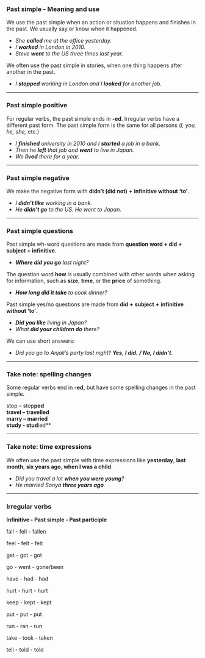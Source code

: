 ### Past simple - Meaning and use

We use the past simple when an action or situation happens and finishes in the past. We usually say or know when it happened.

- *She **called** me at the office yesterday.*
- *I **worked** in London in 2010.*
- *Steve **went** to the US three times last year.*

We often use the past simple in stories, when one thing happens after another in the past.

- *I **stopped** working in London and I **looked** for another job.*

---
### Past simple positive

For regular verbs, the past simple ends in **-ed**. Irregular verbs have a different past form. The past simple form is the same for all persons (_I, you, he, she,_ etc.)

- *I **finished** university in 2010 and I **started** a job in a bank.*
- *Then he **left** that job and **went** to live in Japan.*
- *We **lived** there for a year.*

---
### Past simple negative

We make the negative form with **didn’t (did not)** **+** **infinitive without ‘to’**.

- *I **didn’t like** working in a bank.*
- *He **didn’t go** to the US. He went to Japan.*

---
### Past simple questions

Past simple wh-word questions are made from **question word + did + subject + infinitive.**

- ***Where did you go** last night?*

The question word **how** is usually combined with other words when asking for information, such as **size**, **time**, or the **price** of something.

- ***How long did it take** to cook dinner?*

Past simple yes/no questions are made from **did** **+** **subject** **+** **infinitive without ‘to’**.

- ***Did** **you like** living in Japan?*
- *What **did your children do** there?*

We can use short answers:

- *Did you go to Anjali’s party last night? **Yes**, **I did.** **/** **No, I didn’t***.

---
### Take note: spelling changes

Some regular verbs end in **-ed,** but have some spelling changes in the past simple.

stop – stop**ped  
**travel – travel**led  
**marry – marr**ied  
study - stud**ied**

---
### Take note: time expressions

We often use the past simple with time expressions like **yesterday**, **last month**, **six years ago**, **when I was a child**.

- *Did you travel a lot **when you were young**?*
- *He married Sonya **three years ago**.*

---
### Irregular verbs

**Infinitive - Past simple - Past participle**

fall - fell - fallen

feel - felt - felt

get - got - got

go - went - gone/been

have - had - had

hurt - hurt - hurt

keep - kept - kept

put - put - put

run - ran - run

take - took - taken

tell - told - told